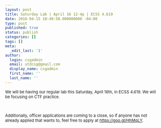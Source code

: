 ```yaml
---
layout: post
title: Saturday Lab | April 16 12-4p | ECSS 4.619
date: 2016-04-15 10:49:58.000000000 -04:00
type: post
published: true
status: publish
categories: []
tags: []
meta:
  _edit_last: '1'
author:
  login: csgadmin
  email: utdcsg@gmail.com
  display_name: csgadmin
  first_name: ''
  last_name: ''
---
```


<span style="font-size: small;">We will be having our regular lab this <span class="aBn" tabindex="0" data-term="goog_1029174462"><span class="aQJ">Saturday, April 16th</span></span>, in ECSS 4.619. We will be focusing on CTF practice.</span>

 

<span style="font-size: small;">Additionally, officer applications are coming to a close, so if anyone has not already applied that wants to, feel free to apply at <https://goo.gl/HhMqLY>.</span>


